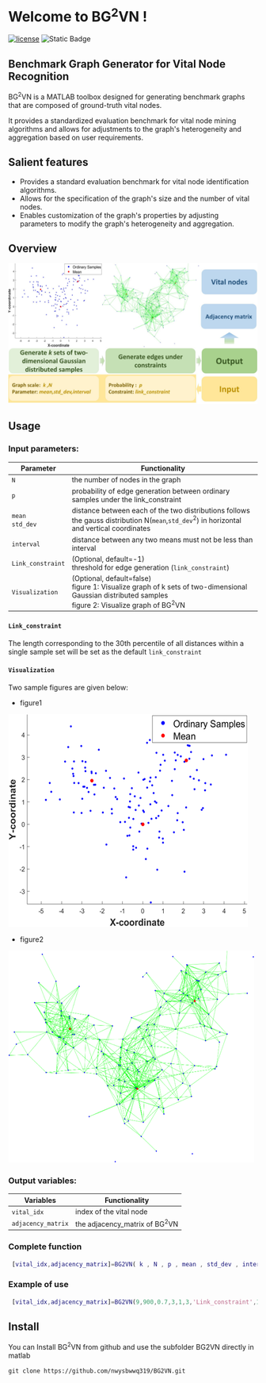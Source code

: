 # Welcome to BG<sup>2</sup>VN !
 [![license](https://img.shields.io/github/license/mashape/apistatus.svg?maxAge=2592000)](https://github.com/AbductiveLearning/ABLkit/blob/main/LICENSE)   ![Static Badge](https://img.shields.io/badge/MATLAB-green)

## Benchmark Graph Generator for Vital Node Recognition
BG<sup>2</sup>VN is a MATLAB toolbox designed for generating benchmark graphs that are composed of ground-truth vital nodes.

It provides a standardized evaluation benchmark for vital node mining algorithms and allows for adjustments to the graph's heterogeneity and aggregation
based on user requirements.
## Salient features
 - Provides a standard evaluation benchmark for vital node identification algorithms.
 - Allows for the specification of the graph's size and the number of vital nodes.
 - Enables customization of the graph's properties by adjusting parameters to modify the graph's heterogeneity and aggregation.

## Overview
![image](https://github.com/nwysbwwq319/BG2VN/blob/main/fig/fig1.jpg)

## Usage
### Input parameters:
| Parameter        | Functionality        |
|------------------|----------------------------------|
| `N`              |  the number of nodes in the graph |
| `p`              |  probability of edge generation between ordinary samples under the link_constraint |
|`mean`<br>`std_dev`| distance between each of the two distributions follows the gauss distribution N(`mean`,`std_dev`<sup>2</sup>) in horizontal and vertical coordinates |
|`interval`        | distance between any two means must not be less than interval|
|`Link_constraint` | (Optional, default=-1)<br>threshold for edge generation (`link_constraint`) |
|`Visualization`   |(Optional, default=false)<br> figure 1: Visualize graph of k sets of two-dimensional Gaussian distributed samples<br> figure 2: Visualize graph of  BG<sup>2</sup>VN |
#### `Link_constraint`
The length corresponding to the 30th percentile of all distances within a single sample set will be set as the default `link_constraint` 
#### `Visualization`
Two sample figures are given below:
- figure1
  
![image](https://github.com/nwysbwwq319/BG2VN/blob/main/fig/fig2.png)
- figure2
  
![image](https://github.com/nwysbwwq319/BG2VN/blob/main/fig/fig3.png)
### Output variables:
| Variables        | Functionality        |
|------------------|----------------------------------|
| `vital_idx`       |  index of the vital node |
| `adjacency_matrix`| the adjacency_matrix of BG<sup>2</sup>VN |

### Complete function
```matlab
 [vital_idx,adjacency_matrix]=BG2VN( k , N , p , mean , std_dev , interval , 'Link_constraint' , 'Visualization' ); 
```

### Example of use
```matlab
 [vital_idx,adjacency_matrix]=BG2VN(9,900,0.7,3,1,3,'Link_constraint',1.2,'Visualization',true); 
```

## Install
You can Install BG<sup>2</sup>VN from github and use the subfolder BG2VN directly in matlab
```git
git clone https://github.com/nwysbwwq319/BG2VN.git
```

